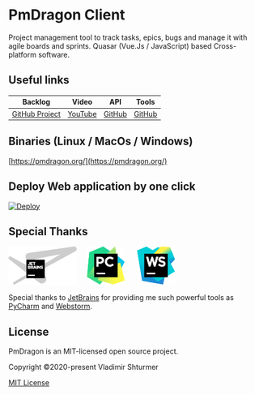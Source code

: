 # PmDragon Client
Project management tool to track tasks, epics, bugs and manage it with agile boards and sprints.
Quasar (Vue.Js / JavaScript) based Cross-platform software.

## Useful links
| Backlog                                                                               | Video                                                                                          | API                                                         | Tools                                              |
|---------------------------------------------------------------------------------------|------------------------------------------------------------------------------------------------|-------------------------------------------------------------|----------------------------------------------------|
| [GitHub Project](https://github.com/cybersturmer/pmdragon/projects/1?fullscreen=true) | [YouTube](https://www.youtube.com/watch?v=WMnpMHidtAk&list=PLS5PU3BKdEGuFIM_HychaVfK8wwyLmTR0) | [GitHub](https://github.com/cybersturmer/pmdragon-core-api) | [GitHub](https://github.com/cybersturmer/pmdragon) |

## Binaries (Linux / MacOs / Windows)
[https://pmdragon.org/](https://pmdragon.org/)

## Deploy Web application by one click
[![Deploy](https://www.herokucdn.com/deploy/button.svg)](https://heroku.com/deploy?template=https://github.com/cybersturmer/pmdragon-client)


## Special Thanks
<img src="https://raw.githubusercontent.com/cybersturmer/pmdragon/master/docs/images/jetbrains-variant-4-grayscale.svg" height="75">&nbsp;&nbsp;&nbsp;&nbsp;&nbsp;<img src="https://raw.githubusercontent.com/cybersturmer/pmdragon/master/docs/images/icon-pycharm.svg" height="75">&nbsp;&nbsp;&nbsp;&nbsp;&nbsp;&nbsp;<img src="https://raw.githubusercontent.com/cybersturmer/pmdragon/master/docs/images/icon-webstorm.svg" height="75">

Special thanks to [JetBrains](https://www.jetbrains.com/?from=pmdragon) for providing me such powerful tools as [PyCharm](https://www.jetbrains.com/pycharm/?from=pmdragon) and [Webstorm](https://www.jetbrains.com/webstorm/?from=pmdragon).


## License

PmDragon is an MIT-licensed open source project.

Copyright ©2020-present Vladimir Shturmer

[MIT License](https://en.wikipedia.org/wiki/MIT_License)
